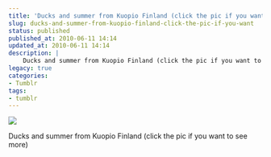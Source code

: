 ```yaml
---
title: 'Ducks and summer from Kuopio Finland (click the pic if you want...'
slug: ducks-and-summer-from-kuopio-finland-click-the-pic-if-you-want
status: published
published_at: 2010-06-11 14:14
updated_at: 2010-06-11 14:14
description: |
    Ducks and summer from Kuopio Finland (click the pic if you want to see more)
legacy: true
categories:
- Tumblr
tags:
- tumblr
---
```


<p><img decoding="async" src="http://25.media.tumblr.com/tumblr_l3unbwSeoS1qarnwvo1_500.jpg"/></p>
<p>Ducks and summer from Kuopio Finland (click the pic if you want to see more)</p>